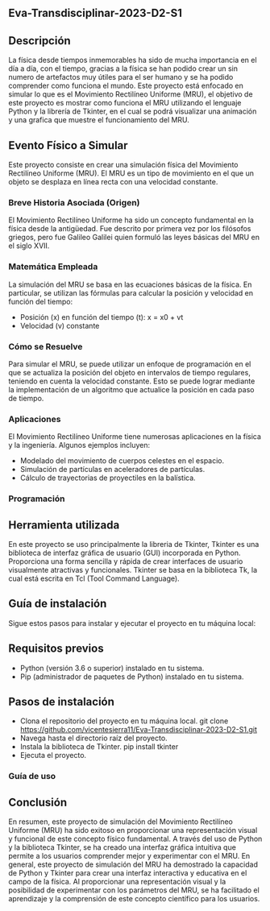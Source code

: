 ## Eva-Transdisciplinar-2023-D2-S1

## Descripción

La física desde tiempos inmemorables ha sido de mucha importancia en el día a día, con el tiempo, gracias a la física se han podido crear un sin numero de artefactos muy útiles para el ser humano y se ha podido comprender como funciona el mundo.
Este proyecto está enfocado en simular lo que es el Movimiento Rectilíneo Uniforme (MRU), el objetivo de este proyecto es mostrar como funciona el MRU utilizando el lenguaje Python y la librería de Tkinter, en el cual se podrá visualizar una animación y una grafica que muestre el funcionamiento del MRU.

## Evento Físico a Simular
Este proyecto consiste en crear una simulación física del Movimiento Rectilíneo Uniforme (MRU). El MRU es un tipo de movimiento en el que un objeto se desplaza en línea recta con una velocidad constante.

### Breve Historia Asociada (Origen)

El Movimiento Rectilíneo Uniforme ha sido un concepto fundamental en la física desde la antigüedad. Fue descrito por primera vez por los filósofos griegos, pero fue Galileo Galilei quien formuló las leyes básicas del MRU en el siglo XVII.

### Matemática Empleada

La simulación del MRU se basa en las ecuaciones básicas de la física. En particular, se utilizan las fórmulas para calcular la posición y velocidad en función del tiempo:

- Posición (x) en función del tiempo (t): x = x0 + vt
- Velocidad (v) constante

### Cómo se Resuelve

Para simular el MRU, se puede utilizar un enfoque de programación en el que se actualiza la posición del objeto en intervalos de tiempo regulares, teniendo en cuenta la velocidad constante. Esto se puede lograr mediante la implementación de un algoritmo que actualice la posición en cada paso de tiempo.

### Aplicaciones

El Movimiento Rectilíneo Uniforme tiene numerosas aplicaciones en la física y la ingeniería. Algunos ejemplos incluyen:

- Modelado del movimiento de cuerpos celestes en el espacio.
- Simulación de partículas en aceleradores de partículas.
- Cálculo de trayectorias de proyectiles en la balística.

### Programación

## Herramienta utilizada
En este proyecto se uso principalmente la libreria de Tkinter, Tkinter es una biblioteca de interfaz gráfica de usuario (GUI) incorporada en Python. Proporciona una forma sencilla y rápida de crear interfaces de usuario visualmente atractivas y funcionales. Tkinter se basa en la biblioteca Tk, la cual está escrita en Tcl (Tool Command Language).

## Guía de instalación

Sigue estos pasos para instalar y ejecutar el proyecto en tu máquina local:

## Requisitos previos

- Python (versión 3.6 o superior) instalado en tu sistema.
- Pip (administrador de paquetes de Python) instalado en tu sistema.

## Pasos de instalación

- Clona el repositorio del proyecto en tu máquina local.
git clone https://github.com/vicentesierra11/Eva-Transdisciplinar-2023-D2-S1.git
- Navega hasta el directorio raíz del proyecto.
- Instala la biblioteca de Tkinter.
pip install tkinter
- Ejecuta el proyecto.

### Guía de uso



## Conclusión

En resumen, este proyecto de simulación del Movimiento Rectilíneo Uniforme (MRU) ha sido exitoso en proporcionar una representación visual y funcional de este concepto físico fundamental. A través del uso de Python y la biblioteca Tkinter, se ha creado una interfaz gráfica intuitiva que permite a los usuarios comprender mejor y experimentar con el MRU. 
En general, este proyecto de simulación del MRU ha demostrado la capacidad de Python y Tkinter para crear una interfaz interactiva y educativa en el campo de la física. Al proporcionar una representación visual y la posibilidad de experimentar con los parámetros del MRU, se ha facilitado el aprendizaje y la comprensión de este concepto científico para los usuarios.
